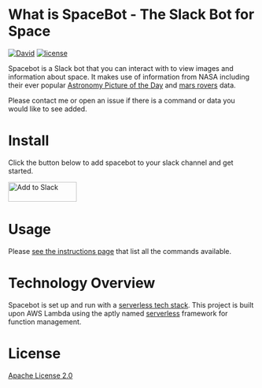 # What is SpaceBot - The Slack Bot for Space
[![David](https://img.shields.io/david/mikelax/spacebot.svg?maxAge=2592000)](https://david-dm.org/mikelax/spacebot)
[![license](https://img.shields.io/badge/license-Apache--2-blue.svg?maxAge=2592000)](http://www.apache.org/licenses/LICENSE-2.0)

Spacebot is a Slack bot that you can interact with to view images and information about space.
It makes use of information from NASA including their ever popular [Astronomy Picture of the Day](http://apod.nasa.gov/apod/astropix.html) and [mars rovers](http://mars.nasa.gov/) data.

Please contact me or open an issue if there is a command or data you would like to see added.

# Install

Click the button below to add spacebot to your slack channel and get started.

<a href="https://slack.com/oauth/authorize?scope=commands&client_id=8804364867.74269805537"><img alt="Add to Slack" height="40" width="139" src="https://platform.slack-edge.com/img/add_to_slack.png" srcset="https://platform.slack-edge.com/img/add_to_slack.png 1x, https://platform.slack-edge.com/img/add_to_slack@2x.png 2x" /></a>

# Usage

Please [see the instructions page](http://slashspacebot.com/) that list all the commands available.

# Technology Overview

Spacebot is set up and run with a [serverless tech stack](http://thenewstack.io/tag/serverless-computing/).
This project is built upon AWS Lambda using the aptly named [serverless](https://github.com/serverless/serverless) framework for function management.


# License

[Apache License 2.0](LICENSE)
